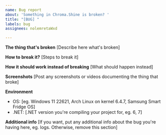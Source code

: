 ```yaml
---
name: Bug report
about: 'Something in Chroma.Shine is broken? '
title: "[BUG] "
labels: bug
assignees: nolemretaWxd

---
```


**The thing that's broken**
[Describe here what's broken]

**How to break it?**
[Steps to break it]

**How it should work instead of breaking**
[What should happen instead]

**Screenshots**
[Post any screenshots or videos documenting the thing that broke]

**Environment**
 - OS: [eg. Windows 11 22621, Arch Linux on kernel 6.4.7, Samsung Smart Fridge OS]
 - .NET: [.NET version you're compiling your project for, eg. 6, 7]

**Additional info**
[If you want, put any additional info about the bug you're having here, eg. logs. Otherwise, remove this section]
